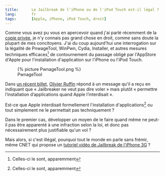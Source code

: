 ```yaml
--- 
title:      Le Jailbreak de l'iPhone ou de l'iPod Touch est-il légal ? 
lang:       fr 
tags:       [Apple, iPhone, iPod Touch, droit]
---
```


Comme vous avez pu vous en apercevoir quand j'ai parlé récemment de la [copie privée](/2008/07/copie-privee-le-non-droit-qu-on-n-a-pas.html), je n'y connais pas grand chose en droit, comme sans doute la plupart de mes concitoyens. J'ai du coup aujourd'hui une interrogation sur la légalité de PnwageTool, WinPwn, Cydia, Installer, et autres mesures techniques efficaces[^1] de contournement du passage obligé par l'AppStore d'Apple pour l'installation d'application sur l'iPhone ou l'iPod Touch.


[^1]: Celles-ci le sont, apparemment

<figure>
  {% picture PwnageTool.png %}
  <figcaption>
    PwnageTool
  </figcaption>
</figure>


Dans [un récent billet](http://www.veilleperso.com/non-vais-taider-pirater-logiciels-iphone-2344), [Olivier Ruffin](http://www.veilleperso.com/) répond à un message qu'il a reçu en indiquant que « Jailbreaker ne veut pas dire voler » mais plutôt « permettre l’installation d’applications quand Apple l’interdisait ».

Est-ce que Apple interdisait formellement l'installation d'applications[^1] ou tout simplement ne le permettait pas techniquement ?

Dans le premier cas, développer un moyen de le faire quand même ne peut-il pas être apparenté à une infraction selon la loi, et donc pas nécessairement plus justifiable qu'un vol ?

Mais alors, si c'est illégal, pourquoi tout le monde en parle sans frémir, même CNET qui propose un [tutoriel vidéo de Jailbreak de l'iPhone 3G](http://cnettv.cnet.com/9742-1_53-50003159.html) ?


[^1]: Je n'ai pas lu les CGV ou autres documents écrits en tout petit dans un langage incompréhensible...
